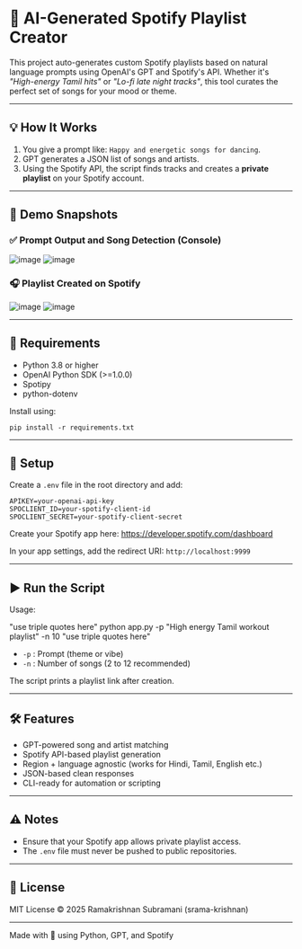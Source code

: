 # 🎵 AI-Generated Spotify Playlist Creator

This project auto-generates custom Spotify playlists based on natural language prompts using OpenAI's GPT and Spotify's API. Whether it's *"High-energy Tamil hits"* or *"Lo-fi late night tracks"*, this tool curates the perfect set of songs for your mood or theme.

---

## 💡 How It Works

1. You give a prompt like: `Happy and energetic songs for dancing`.
2. GPT generates a JSON list of songs and artists.
3. Using the Spotify API, the script finds tracks and creates a **private playlist** on your Spotify account.

---

## 📸 Demo Snapshots

### ✅ Prompt Output and Song Detection (Console)
![image](https://github.com/user-attachments/assets/43a5e588-778e-4a95-9921-dc8c33369eee)
![image](https://github.com/user-attachments/assets/57e39b08-2e33-4566-9d07-a9dadb679437)


### 🎧 Playlist Created on Spotify
![image](https://github.com/user-attachments/assets/d7d0cda5-1066-45fc-b9ca-619aa293cf93)
![image](https://github.com/user-attachments/assets/a27643ff-008a-4602-b0f6-51902d05a89b)


---

## 🔧 Requirements

- Python 3.8 or higher
- OpenAI Python SDK (>=1.0.0)
- Spotipy
- python-dotenv

Install using:
```
pip install -r requirements.txt
```
---

## 🔐 Setup

Create a `.env` file in the root directory and add:

```
APIKEY=your-openai-api-key
SPOCLIENT_ID=your-spotify-client-id
SPOCLIENT_SECRET=your-spotify-client-secret
```

Create your Spotify app here: https://developer.spotify.com/dashboard

In your app settings, add the redirect URI:
`http://localhost:9999`

---

## ▶️ Run the Script

Usage:

"use triple quotes here"
python app.py -p "High energy Tamil workout playlist" -n 10
"use triple quotes here"

- `-p` : Prompt (theme or vibe)
- `-n` : Number of songs (2 to 12 recommended)

The script prints a playlist link after creation.

---

## 🛠 Features

- GPT-powered song and artist matching
- Spotify API-based playlist generation
- Region + language agnostic (works for Hindi, Tamil, English etc.)
- JSON-based clean responses
- CLI-ready for automation or scripting

---

## ⚠️ Notes

- Ensure that your Spotify app allows private playlist access.
- The `.env` file must never be pushed to public repositories.

---

## 📄 License

MIT License © 2025 Ramakrishnan Subramani (srama-krishnan)

---

Made with 💚 using Python, GPT, and Spotify
